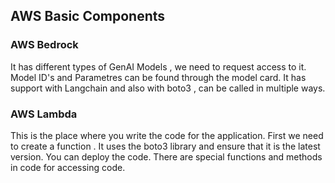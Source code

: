 ## AWS Basic Components 
### AWS Bedrock 
It has different types of GenAI Models , we need to request access to it.
Model ID's and Parametres can be found through the model card.
It has support with Langchain and also with boto3 , can be called in multiple ways.

### AWS Lambda 
This is the place where you write the code for the application. First we need to create a function . It uses the boto3 library and ensure that it is the latest version. You can deploy the code. There are special functions and methods in code for accessing code. 
